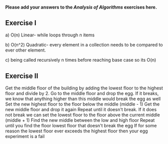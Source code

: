#### Please add your answers to the **_Analysis of Algorithms_** exercises here.

## Exercise I

a)
O(n) Linear- while loops through n items

b)
O(n^2) Quadratic- every element in a collection needs to be compared to ever other element.

c)
being called recursively n times before reaching base case so its O(n)

## Exercise II

Get the middle floor of the building by adding the lowest floor to the highest floor and divide by 2.
Go to the middle floor and drop the egg.
If it breaks, we know that anything higher than this middle would break the egg as well
Set the new highest floor to the floor below the middle (middle - 1)
Get the new middle floor and drop it again
Repeat until it doesn't break.
If it does not break we can set the lowest floor to the floor above the current middle (middle + 1)
Find the new middle between the low and high floor
Repeat until you find the floor lowest floor that doesn't break the egg
If for some reason the lowest floor ever exceeds the highest floor then your egg experiment is a fail
